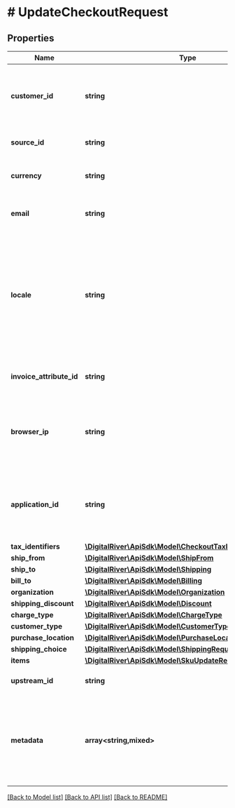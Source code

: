# # UpdateCheckoutRequest

## Properties

Name | Type | Description | Notes
------------ | ------------- | ------------- | -------------
**customer_id** | **string** | The identifier of the Customer associated with the Checkout. | [optional]
**source_id** | **string** | The unique identifier of a Source. | [optional]
**currency** | **string** | A three-letter ISO currency code. | [optional]
**email** | **string** | The customer&#39;s email address. | [optional]
**locale** | **string** | A designator that combines the two-letter ISO 639-1 language code with the ISO 3166-1 alpha-2 country code. | [optional]
**invoice_attribute_id** | **string** | The unique identfier of the invoice attribute. | [optional]
**browser_ip** | **string** | The IP address of the browser used by the customer when placing the order. | [optional]
**application_id** | **string** | An arbitrary string identifier that can be used to track the application type. | [optional] [readonly]
**tax_identifiers** | [**\DigitalRiver\ApiSdk\Model\CheckoutTaxIdentifierRequest[]**](CheckoutTaxIdentifierRequest.md) |  | [optional]
**ship_from** | [**\DigitalRiver\ApiSdk\Model\ShipFrom**](ShipFrom.md) |  | [optional]
**ship_to** | [**\DigitalRiver\ApiSdk\Model\Shipping**](Shipping.md) |  | [optional]
**bill_to** | [**\DigitalRiver\ApiSdk\Model\Billing**](Billing.md) |  | [optional]
**organization** | [**\DigitalRiver\ApiSdk\Model\Organization**](Organization.md) |  | [optional]
**shipping_discount** | [**\DigitalRiver\ApiSdk\Model\Discount**](Discount.md) |  | [optional]
**charge_type** | [**\DigitalRiver\ApiSdk\Model\ChargeType**](ChargeType.md) |  | [optional]
**customer_type** | [**\DigitalRiver\ApiSdk\Model\CustomerType**](CustomerType.md) |  | [optional]
**purchase_location** | [**\DigitalRiver\ApiSdk\Model\PurchaseLocation**](PurchaseLocation.md) |  | [optional]
**shipping_choice** | [**\DigitalRiver\ApiSdk\Model\ShippingRequest**](ShippingRequest.md) |  | [optional]
**items** | [**\DigitalRiver\ApiSdk\Model\SkuUpdateRequestItem[]**](SkuUpdateRequestItem.md) |  | [optional]
**upstream_id** | **string** | The upstream identifier. | [optional]
**metadata** | **array<string,mixed>** | Key-value pairs used to store additional data. Value can be string, boolean or integer types. | [optional]

[[Back to Model list]](../../README.md#models) [[Back to API list]](../../README.md#endpoints) [[Back to README]](../../README.md)
